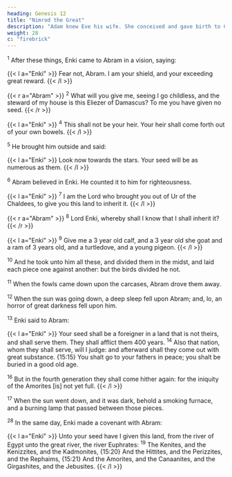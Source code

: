 ```yaml
---
heading: Genesis 12
title: "Nimrod the Great"
description: "Adam knew Eve his wife. She conceived and gave birth to Cain"
weight: 28
c: "firebrick"
---
```



<sup>1</sup> After these things, Enki came to Abram in a vision, saying:

{{< l a="Enki" >}}
Fear not, Abram. I am your shield, and your exceeding great reward.
{{< /l >}}

{{< r a="Abram" >}}
<sup>2</sup> What will you give me, seeing I go childless, and the steward of my house is this Eliezer of Damascus?  To me you have given no seed.
{{< /r >}}
<!--  and, lo, one born in my house is mine
heir.  -->

{{< l a="Enki" >}}
<sup>4</sup> This shall not be your heir. Your heir shall come forth out of your own bowels. 
{{< /l >}}

<sup>5</sup> He brought him outside and said:

{{< l a="Enki" >}}
Look now towards the stars. Your seed will be as numerous as them. 
{{< /l >}}


<sup>6</sup> Abram believed in Enki. He counted it to him for righteousness. 


{{< l a="Enki" >}}
<sup>7</sup> I am the Lord who brought you out of Ur of the Chaldees, to give you this land to inherit it.
{{< /l >}}


{{< r a="Abram" >}}
<sup>8</sup> Lord Enki, whereby shall I know that I shall inherit it? 
{{< /r >}}


{{< l a="Enki" >}}
<sup>9</sup> Give me a 3 year old calf, and a 3 year old she goat and a ram of 3 years old, and a turtledove, and a young pigeon.
{{< /l >}}


<sup>10</sup> And he took unto him all these, and divided them in the midst, and laid each piece one against another: but the birds divided he not. 

<sup>11</sup> When the fowls came down upon the carcases, Abram drove them away. 

<sup>12</sup> When the sun was going down, a deep sleep fell upon Abram; and, lo, an horror of great darkness fell upon him. 

<sup>13</sup> Enki said to Abram:

{{< l a="Enki" >}}
Your seed shall be a foreigner in a land that is not theirs, and shall serve them. They shall afflict them 400 years. <sup>14</sup> Also that nation, whom they shall serve, will I judge: and afterward shall they come out with great substance. {15:15} You shalt go to your fathers in peace; you shalt be buried in a good old age.

<sup>16</sup> But in the fourth generation they shall come hither again: for the iniquity of
the Amorites [is] not yet full. 
{{< /l >}}


<sup>17</sup> When the sun went down, and it was dark, behold a smoking furnace, and a burning lamp that passed between those pieces. 

<sup>28</sup>  In the same day, Enki made a covenant with Abram:

{{< l a="Enki" >}}
Unto your seed have I given this land, from the river of Egypt unto the great river, the river Euphrates: <sup>19</sup> The Kenites, and the Kenizzites, and the Kadmonites, {15:20} And the Hittites, and the Perizzites, and the Rephaims, {15:21} And the Amorites, and the Canaanites, and the Girgashites, and the Jebusites. 
{{< /l >}}